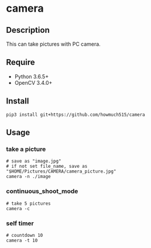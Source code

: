 # camera
## Description
This can take pictures with PC camera.  

## Require
- Python 3.6.5+
- OpenCV 3.4.0+

## Install
```
pip3 install git+https://github.com/howmuch515/camera
```

## Usage
### take a picture
```
# save as "image.jpg"
# if not set file_name, save as "$HOME/Pictures/CAMERA/camera_picture.jpg"
camera -n ./image
```

### continuous_shoot_mode
```
# take 5 pictures
camera -c
```
### self timer
```
# countdown 10
camera -t 10
```

